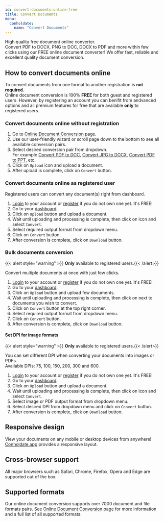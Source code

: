 ```yaml
---
id: convert-documents-online-free
title: Convert Documents
menu:
  conholdate:
    name: "Convert Documents" 
---
```


High quality free document online converter.  
Convert PDF to DOCX, PNG to DOC, DOCX to PDF and more within few clicks using our FREE online document converter!
We offer fast, reliable and excellent quality document conversion.

## How to convert documents online
To convert documents from one format to another registration is **not required**.  
Online document conversion is 100% **FREE** for both guest and registered users. However, by registering an account you can benifit from andvanced options and all premium features for free that are available **only** to registered users.

### Convert documents online without registration
1. Go to [Online Document Conversion](https://products.conholdate.app/conversion) page.
1. Use our user-friendly wizard or scroll page down to the bottom to see all available conversion pairs.
1. Select desired conversion pair from dropdown.  
For example [Convert PDF to DOC](https://products.conholdate.app/conversion/pdf-to-doc), [Convert JPG to DOCX](https://products.conholdate.app/conversion/jpg-to-docx), [Convert PDF to PPT](https://products.conholdate.app/conversion/pdf-to-ppt), etc.
1. Click on `Upload` icon and upload a document.
1. After upload is complete, click on `Convert` button.

### Convert documents online as registered user
Registered users can convert any document(s) right from dashboard.
1. [Login](https://conholdate.app/signin) to your account or [register](https://conholdate.app/signin) if you do not own one yet. It's FREE!
1. Go to your [dashboard](https://dashboard.conholdate.app).
1. Click on `Upload` button and upload a document.
1. Wait until uploading and processing is complete, then click on <i class="fas fa-ellipsis-v"></i> icon and select `Convert`.
1. Select required output format from dropdown menu.
1. Click on `Convert` button.
1. After conversion is complete, click on `Download` button.

### Bulk documents conversion
{{< alert style="warning" >}}  **Only** available to registered users.{{< /alert>}}

Convert multiple documents at once with just few clicks.
1. [Login](https://conholdate.app/signin) to your account or [register](https://conholdate.app/signin) if you do not own one yet. It's FREE!
1. Go to your [dashboard](https://dashboard.conholdate.app).
1. Click on `Upload` button and upload few documents.
1. Wait until uploading and processing is complete, then click on <i class="far fa-square"></i> next to documents you wish to convert.
1. Click on `Convert` button at the top right corner.
1. Select required output format from dropdown menu.
1. Click on `Convert` button.
1. After conversion is complete, click on `Download` button.

#### Set DPI for image formats
{{< alert style="warning" >}}  **Only** available to registered users.{{< /alert>}}

You can set different DPI when converting your documents into images or PDFs.  
Available DPIs: 75, 100, 150, 200, 300 and 600.
1. [Login](https://conholdate.app/signin) to your account or [register](https://conholdate.app/signin) if you do not own one yet. It's FREE!
1. Go to your [dashboard](https://dashboard.conholdate.app).
1. Click on `Upload` button and upload a document.
1. Wait until uploading and processing is complete, then click on <i class="fas fa-ellipsis-v"></i> icon and select `Convert`.
1. Select image or PDF output format from dropdown menu.
1. Select desired DPI from dropdown menu and click on `Convert` button.
1. After conversion is complete, click on `Download` button.

## Responsive design
View your documents on any mobile or desktop devices from anywhere! [Conholdate.app](https://conholdte.app) provides a responsive layout.

## Cross-browser support
All major browsers such as Safari, Chrome, Firefox, Opera and Edge are supported out of the box.

## Supported formats
Our online document conversion supports over 7000 document and file formats pairs.
See [Online Document Conversion](https://products.conholdate.app/conversion) page for more information and a full list of all supported formats.